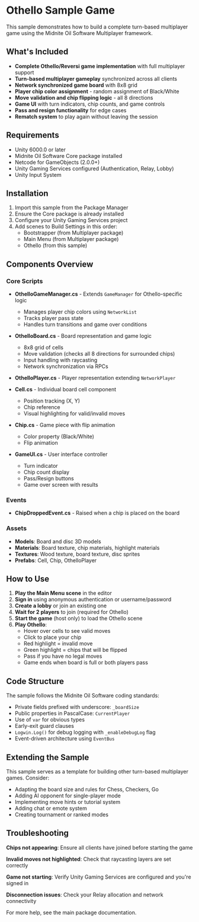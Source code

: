 # Othello Sample Game

This sample demonstrates how to build a complete turn-based multiplayer game using the Midnite Oil Software Multiplayer framework.

## What's Included

- **Complete Othello/Reversi game implementation** with full multiplayer support
- **Turn-based multiplayer gameplay** synchronized across all clients
- **Network synchronized game board** with 8x8 grid
- **Player chip color assignment** - random assignment of Black/White
- **Move validation and chip flipping logic** - all 8 directions
- **Game UI** with turn indicators, chip counts, and game controls
- **Pass and resign functionality** for edge cases
- **Rematch system** to play again without leaving the session

## Requirements

- Unity 6000.0 or later
- Midnite Oil Software Core package installed
- Netcode for GameObjects (2.0.0+)
- Unity Gaming Services configured (Authentication, Relay, Lobby)
- Unity Input System

## Installation

1. Import this sample from the Package Manager
2. Ensure the Core package is already installed
3. Configure your Unity Gaming Services project
4. Add scenes to Build Settings in this order:
   - Bootstrapper (from Multiplayer package)
   - Main Menu (from Multiplayer package)
   - Othello (from this sample)

## Components Overview

### Core Scripts

- **OthelloGameManager.cs** - Extends `GameManager` for Othello-specific logic
  - Manages player chip colors using `NetworkList`
  - Tracks player pass state
  - Handles turn transitions and game over conditions
  
- **OthelloBoard.cs** - Board representation and game logic
  - 8x8 grid of cells
  - Move validation (checks all 8 directions for surrounded chips)
  - Input handling with raycasting
  - Network synchronization via RPCs
  
- **OthelloPlayer.cs** - Player representation extending `NetworkPlayer`

- **Cell.cs** - Individual board cell component
  - Position tracking (X, Y)
  - Chip reference
  - Visual highlighting for valid/invalid moves
  
- **Chip.cs** - Game piece with flip animation
  - Color property (Black/White)
  - Flip animation
  
- **GameUI.cs** - User interface controller
  - Turn indicator
  - Chip count display
  - Pass/Resign buttons
  - Game over screen with results

### Events

- **ChipDroppedEvent.cs** - Raised when a chip is placed on the board

### Assets

- **Models**: Board and disc 3D models
- **Materials**: Board texture, chip materials, highlight materials
- **Textures**: Wood texture, board texture, disc sprites
- **Prefabs**: Cell, Chip, OthelloPlayer

## How to Use

1. **Play the Main Menu scene** in the editor
2. **Sign in** using anonymous authentication or username/password
3. **Create a lobby** or join an existing one
4. **Wait for 2 players** to join (required for Othello)
5. **Start the game** (host only) to load the Othello scene
6. **Play Othello**:
   - Hover over cells to see valid moves
   - Click to place your chip
   - Red highlight = invalid move
   - Green highlight = chips that will be flipped
   - Pass if you have no legal moves
   - Game ends when board is full or both players pass

## Code Structure

The sample follows the Midnite Oil Software coding standards:
- Private fields prefixed with underscore: `_boardSize`
- Public properties in PascalCase: `CurrentPlayer`
- Use of `var` for obvious types
- Early-exit guard clauses
- `Logwin.Log()` for debug logging with `_enableDebugLog` flag
- Event-driven architecture using `EventBus`

## Extending the Sample

This sample serves as a template for building other turn-based multiplayer games. Consider:
- Adapting the board size and rules for Chess, Checkers, Go
- Adding AI opponent for single-player mode
- Implementing move hints or tutorial system
- Adding chat or emote system
- Creating tournament or ranked modes

## Troubleshooting

**Chips not appearing**: Ensure all clients have joined before starting the game

**Invalid moves not highlighted**: Check that raycasting layers are set correctly

**Game not starting**: Verify Unity Gaming Services are configured and you're signed in

**Disconnection issues**: Check your Relay allocation and network connectivity

For more help, see the main package documentation.
